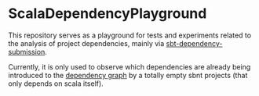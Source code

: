 # ScalaDependencyPlayground

This repository serves as a playground for tests and experiments related to the
analysis of project dependencies, mainly via
[sbt-dependency-submission](https://github.com/scalacenter/sbt-dependency-submission).

Currently, it is only used to observe which dependencies are already being
introduced to the
[dependency graph](https://github.com/MartinHH/ScalaDependencyPlayground/network/dependencies)
by a totally empty sbnt projects (that only depends on scala itself).
